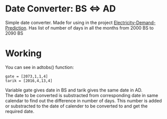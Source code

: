 # Date Converter: BS <=> AD
Simple date converter. Made for using in the project [Electricity-Demand-Prediction](https://github.com/Ishan5hrestha/Electricity-Demand-Prediction).
Has list of number of days in all the months from 2000 BS to 2090 BS  
# Working
You can see in adtobs() function:  
```
gate = [2073,1,1,4]
tarik = [2016,4,13,4]
```
Variable gate gives date in BS and tarik gives the same date in AD.  
The date to be converted is substracted from corresponding date in same calendar to find out the difference in number of days.
This number is added or substracted to the date of calender to be converted to and get the required date.
